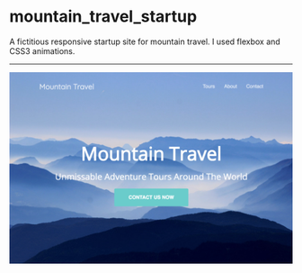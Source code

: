 # mountain_travel_startup
A fictitious responsive startup site for mountain travel. I used flexbox and CSS3 animations.

---

![Image of homepage](https://github.com/tworkman512/mountain_travel_startup/blob/master/assets/img/demo.png)
